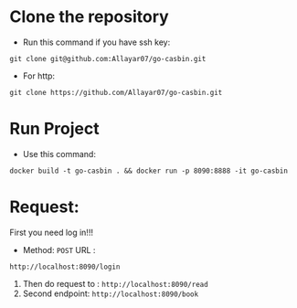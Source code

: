 # Clone the repository
* Run this command if you have ssh key:
```
git clone git@github.com:Allayar07/go-casbin.git
```
* For http:
```
git clone https://github.com/Allayar07/go-casbin.git
```
# Run  Project
* Use this command:
```
docker build -t go-casbin . && docker run -p 8090:8888 -it go-casbin
```

# Request:
First you need log in!!!
* Method: ```POST```
URL :
```
http://localhost:8090/login
```
1. Then do request to : ```http://localhost:8090/read```
2. Second endpoint: ```http://localhost:8090/book```